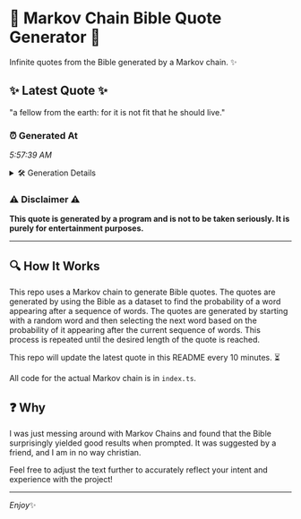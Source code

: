# 📖 Markov Chain Bible Quote Generator 📖

Infinite quotes from the Bible generated by a Markov chain. ✨

## ✨ Latest Quote ✨
"a fellow from the earth: for it is not fit that he should live."

### ⏰ Generated At
*5:57:39 AM*

<details>
    <summary>🛠️ Generation Details</summary>
    <p>
        <strong>🌱 Seed:</strong> a<br>
        <strong>🔄 Iterations:</strong> 13<br>
        <strong>📜 Context History:</strong><br>[ a ]: fellow<br>[ a, fellow ]: from<br>[ a, fellow, from ]: the<br>[ a, fellow, from, the ]: earth:<br>[ a, fellow, from, the, earth: ]: for<br>[ a, fellow, from, the, earth:, for ]: it<br>[ fellow, from, the, earth:, for, it ]: is<br>[ from, the, earth:, for, it, is ]: not<br>[ the, earth:, for, it, is, not ]: fit<br>[ earth:, for, it, is, not, fit ]: that<br>[ for, it, is, not, fit, that ]: he<br>[ it, is, not, fit, that, he ]: should<br>[ is, not, fit, that, he, should ]: live.<br>
    </p>
</details>

### ⚠️ Disclaimer ⚠️
**This quote is generated by a program and is not to be taken seriously. It is purely for entertainment purposes.**

---

## 🔍 How It Works

This repo uses a Markov chain to generate Bible quotes. The quotes are generated by using the Bible as a dataset to find the probability of a word appearing after a sequence of words. The quotes are generated by starting with a random word and then selecting the next word based on the probability of it appearing after the current sequence of words. This process is repeated until the desired length of the quote is reached.

This repo will update the latest quote in this README every 10 minutes. ⏳

All code for the actual Markov chain is in `index.ts`.

## ❓ Why

I was just messing around with Markov Chains and found that the Bible surprisingly yielded good results when prompted. 
It was suggested by a friend, and I am in no way christian.

Feel free to adjust the text further to accurately reflect your intent and experience with the project!

---

*Enjoy*✨
